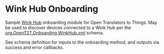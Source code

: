 # Wink Hub Onboarding
Sample [Wink Hub](http://www.wink.com/) onboarding module for Open Translators to Things. May be used to discover devices connected to a Wink Hub per the 
[org.OpenT2T.Onboarding.WinkHub.xml](https://github.com/openT2T/onboarding/blob/master/org.OpenT2T.Onboarding.WinkHub/org.OpenT2T.Onboarding.WinkHub.xml) schema.

See schema definition for inputs to the onboarding method, and outputs via success and error callbacks.